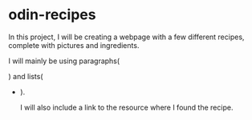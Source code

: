 # odin-recipes

In this project, I will be creating a webpage with a few different
recipes, complete with pictures and ingredients.

I will mainly be using paragraphs(<p>) and lists(<ul><li>).

I will also include a link to the resource where I found the recipe.
